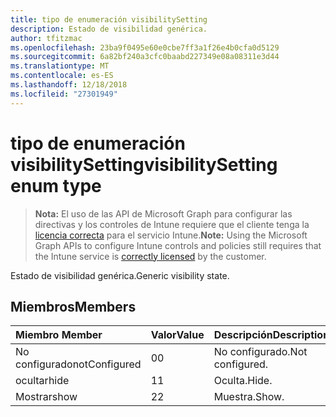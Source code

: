 ```yaml
---
title: tipo de enumeración visibilitySetting
description: Estado de visibilidad genérica.
author: tfitzmac
ms.openlocfilehash: 23ba9f0495e60e0cbe7ff3a1f26e4b0cfa0d5129
ms.sourcegitcommit: 6a82bf240a3cfc0baabd227349e08a08311e3d44
ms.translationtype: MT
ms.contentlocale: es-ES
ms.lasthandoff: 12/18/2018
ms.locfileid: "27301949"
---
```

# <a name="visibilitysetting-enum-type"></a><span data-ttu-id="ba654-103">tipo de enumeración visibilitySetting</span><span class="sxs-lookup"><span data-stu-id="ba654-103">visibilitySetting enum type</span></span>

> <span data-ttu-id="ba654-104">**Nota:** El uso de las API de Microsoft Graph para configurar las directivas y los controles de Intune requiere que el cliente tenga la [licencia correcta](https://go.microsoft.com/fwlink/?linkid=839381) para el servicio Intune.</span><span class="sxs-lookup"><span data-stu-id="ba654-104">**Note:** Using the Microsoft Graph APIs to configure Intune controls and policies still requires that the Intune service is [correctly licensed](https://go.microsoft.com/fwlink/?linkid=839381) by the customer.</span></span>

<span data-ttu-id="ba654-105">Estado de visibilidad genérica.</span><span class="sxs-lookup"><span data-stu-id="ba654-105">Generic visibility state.</span></span>
## <a name="members"></a><span data-ttu-id="ba654-106">Miembros</span><span class="sxs-lookup"><span data-stu-id="ba654-106">Members</span></span>
|<span data-ttu-id="ba654-107">Miembro	</span><span class="sxs-lookup"><span data-stu-id="ba654-107">Member</span></span>|<span data-ttu-id="ba654-108">Valor</span><span class="sxs-lookup"><span data-stu-id="ba654-108">Value</span></span>|<span data-ttu-id="ba654-109">Descripción</span><span class="sxs-lookup"><span data-stu-id="ba654-109">Description</span></span>|
|:---|:---|:---|
|<span data-ttu-id="ba654-110">No configurado</span><span class="sxs-lookup"><span data-stu-id="ba654-110">notConfigured</span></span>|<span data-ttu-id="ba654-111">0</span><span class="sxs-lookup"><span data-stu-id="ba654-111">0</span></span>|<span data-ttu-id="ba654-112">No configurado.</span><span class="sxs-lookup"><span data-stu-id="ba654-112">Not configured.</span></span>|
|<span data-ttu-id="ba654-113">ocultar</span><span class="sxs-lookup"><span data-stu-id="ba654-113">hide</span></span>|<span data-ttu-id="ba654-114">1</span><span class="sxs-lookup"><span data-stu-id="ba654-114">1</span></span>|<span data-ttu-id="ba654-115">Oculta.</span><span class="sxs-lookup"><span data-stu-id="ba654-115">Hide.</span></span>|
|<span data-ttu-id="ba654-116">Mostrar</span><span class="sxs-lookup"><span data-stu-id="ba654-116">show</span></span>|<span data-ttu-id="ba654-117">2</span><span class="sxs-lookup"><span data-stu-id="ba654-117">2</span></span>|<span data-ttu-id="ba654-118">Muestra.</span><span class="sxs-lookup"><span data-stu-id="ba654-118">Show.</span></span>|



